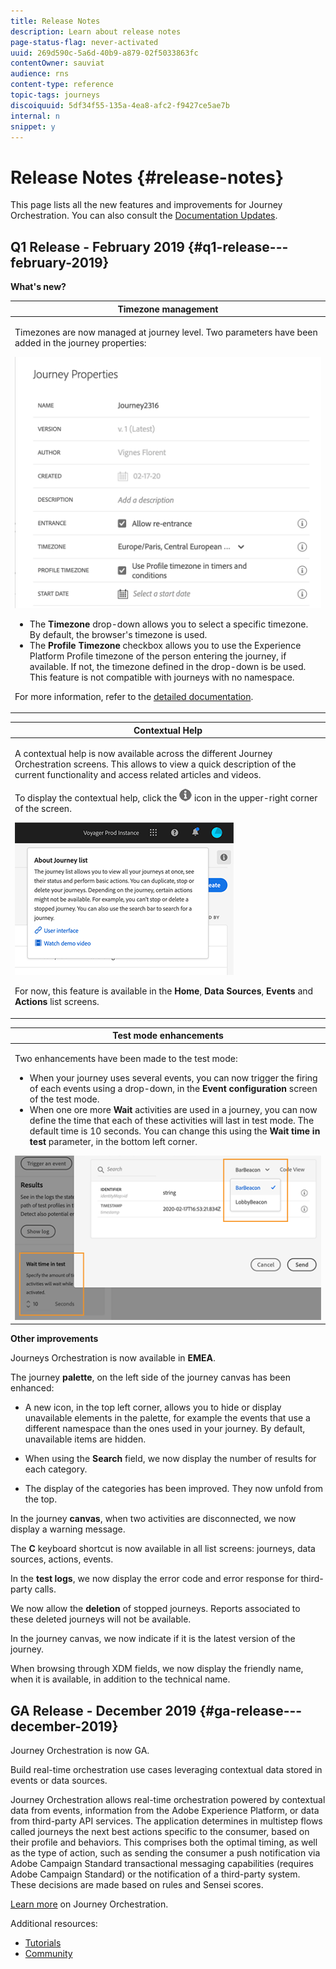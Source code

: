 ```yaml
---
title: Release Notes
description: Learn about release notes
page-status-flag: never-activated
uuid: 269d590c-5a6d-40b9-a879-02f5033863fc
contentOwner: sauviat
audience: rns
content-type: reference
topic-tags: journeys
discoiquuid: 5df34f55-135a-4ea8-afc2-f9427ce5ae7b
internal: n
snippet: y
---
```


# Release Notes {#release-notes}

This page lists all the new features and improvements for Journey Orchestration.
You can also consult the [Documentation Updates](../release-notes/documentation-updates.md).

## Q1 Release - February 2019 {#q1-release---february-2019}

**What's new?**


<table>
<thead>
<tr>
<th><strong>Timezone management</strong><br/></th>
</tr>
</thead>
<tbody>
<tr> 
<td>
<p>Timezones are now managed at journey level. Two parameters have been added in the journey properties:</p>
<img src="../assets/rn-timezone.png"/>
<ul>
<li>The <strong>Timezone</strong> drop-down allows you to select a specific timezone. By default, the browser's timezone is used.</li>
<li>The <strong>Profile Timezone</strong> checkbox allows you to use the Experience Platform Profile timezone of the person entering the journey, if available. If not, the timezone defined in the drop-down is be used. This feature is not compatible with journeys with no namespace.</li>
</ul>
<p>For more information, refer to the <a href="../building-journeys/building-journeys/changing-properties.md">detailed documentation</a>.</p>
</td>
</tr>
</tbody>
</table>

<table>
<thead>
<tr>
<th><strong>Contextual Help</strong><br/></th>
</tr>
</thead>
<tbody>
<tr>
<td>
<p>A contextual help is now available across the different Journey Orchestration screens. This allows to view a quick description of the current functionality and access related articles and videos.</p>
<p>To display the contextual help, click the <img src="../assets/icon-context.png"/> icon in the upper-right corner of the screen. </p>
<img src="../assets/rn-context.png"/>
<p>For now, this feature is available in the <strong>Home</strong>, <strong>Data Sources</strong>, <strong>Events</strong> and <strong>Actions</strong> list screens.</p>
</td>
</tr>
</tbody>
</table>

<table>
<thead>
<tr>
<th><strong>Test mode enhancements</strong><br/></th>
</tr>
</thead>
<tbody>
<tr>
<td>
<p>Two enhancements have been made to the test mode:</p>
<ul>
<li>When your journey uses several events, you can now trigger the firing of each events using a drop-down, in the <strong>Event configuration</strong> screen of the test mode.</li>
<li>When one ore more <strong>Wait</strong> activities are used in a journey, you can now define the time that each of these activities will last in test mode. The default time is 10 seconds. You can change this using the <strong>Wait time in test</strong> parameter, in the bottom left corner. </li>
</ul>
<img src="../assets/rn-test.png"/>
</td>
</tr>
</tbody>
</table>

**Other improvements**

Journeys Orchestration is now available in **EMEA**.

The journey **palette**, on the left side of the journey canvas has been enhanced:

* A new icon, in the top left corner, allows you to hide or display unavailable elements in the palette, for example the events that use a different namespace than the ones used in your journey. By default, unavailable items are hidden.

* When using the **Search** field, we now display the number of results for each category.

* The display of the categories has been improved. They now unfold from the top.

In the journey **canvas**, when two activities are disconnected, we now display a warning message.

The **C** keyboard shortcut is now available in all list screens: journeys, data sources, actions, events.

In the **test logs**, we now display the error code and error response for third-party calls. 

We now allow the **deletion** of stopped journeys. Reports associated to these deleted journeys will not be available.

In the journey canvas, we now indicate if it is the latest version of the journey.

When browsing through XDM fields, we now display the friendly name, when it is available, in addition to the technical name.

## GA Release - December 2019 {#ga-release---december-2019}

Journey Orchestration is now GA. 

Build real-time orchestration use cases leveraging contextual data stored in events or data sources.

Journey Orchestration allows real-time orchestration powered by contextual data from events, information from the Adobe Experience Platform, or data from third-party API services. The application determines in multistep flows called journeys the next best actions specific to the consumer, based on their profile and behaviors. This comprises both the optimal timing, as well as the type of action, such as sending the consumer a push notification via Adobe Campaign Standard transactional messaging capabilities (requires Adobe Campaign Standard) or the notification of a third-party system. These decisions are made based on rules and Sensei scores.

[Learn more](../action/working-with-adobe-campaign.md) on Journey Orchestration.

Additional resources:

* [Tutorials](https://docs.adobe.com/content/help/en/platform-learn/tutorials/journey-orchestration/introduction.html)
* [Community](https://www.adobe.com/go/journeyorchestrationcommunity)